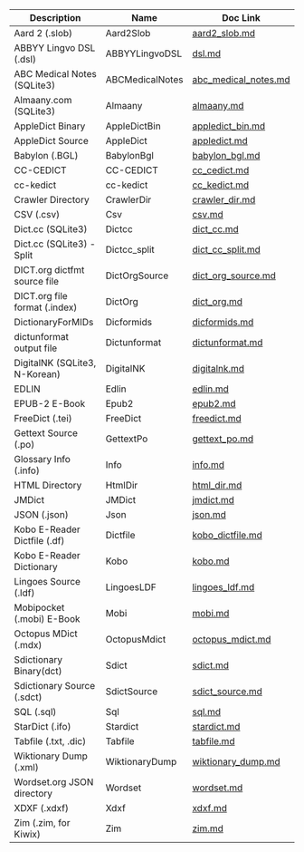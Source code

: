 
Description | Name | Doc Link
----------- | ---- | --------
Aard 2 (.slob) | Aard2Slob | [aard2_slob.md](./aard2_slob.md)
ABBYY Lingvo DSL (.dsl) | ABBYYLingvoDSL | [dsl.md](./dsl.md)
ABC Medical Notes (SQLite3) | ABCMedicalNotes | [abc_medical_notes.md](./abc_medical_notes.md)
Almaany.com (SQLite3) | Almaany | [almaany.md](./almaany.md)
AppleDict Binary | AppleDictBin | [appledict_bin.md](./appledict_bin.md)
AppleDict Source | AppleDict | [appledict.md](./appledict.md)
Babylon (.BGL) | BabylonBgl | [babylon_bgl.md](./babylon_bgl.md)
CC-CEDICT | CC-CEDICT | [cc_cedict.md](./cc_cedict.md)
cc-kedict | cc-kedict | [cc_kedict.md](./cc_kedict.md)
Crawler Directory | CrawlerDir | [crawler_dir.md](./crawler_dir.md)
CSV (.csv) | Csv | [csv.md](./csv.md)
Dict.cc (SQLite3) | Dictcc | [dict_cc.md](./dict_cc.md)
Dict.cc (SQLite3) - Split | Dictcc_split | [dict_cc_split.md](./dict_cc_split.md)
DICT.org dictfmt source file | DictOrgSource | [dict_org_source.md](./dict_org_source.md)
DICT.org file format (.index) | DictOrg | [dict_org.md](./dict_org.md)
DictionaryForMIDs | Dicformids | [dicformids.md](./dicformids.md)
dictunformat output file | Dictunformat | [dictunformat.md](./dictunformat.md)
DigitalNK (SQLite3, N-Korean) | DigitalNK | [digitalnk.md](./digitalnk.md)
EDLIN | Edlin | [edlin.md](./edlin.md)
EPUB-2 E-Book | Epub2 | [epub2.md](./epub2.md)
FreeDict (.tei) | FreeDict | [freedict.md](./freedict.md)
Gettext Source (.po) | GettextPo | [gettext_po.md](./gettext_po.md)
Glossary Info (.info) | Info | [info.md](./info.md)
HTML Directory | HtmlDir | [html_dir.md](./html_dir.md)
JMDict | JMDict | [jmdict.md](./jmdict.md)
JSON (.json) | Json | [json.md](./json.md)
Kobo E-Reader Dictfile (.df) | Dictfile | [kobo_dictfile.md](./kobo_dictfile.md)
Kobo E-Reader Dictionary | Kobo | [kobo.md](./kobo.md)
Lingoes Source (.ldf) | LingoesLDF | [lingoes_ldf.md](./lingoes_ldf.md)
Mobipocket (.mobi) E-Book | Mobi | [mobi.md](./mobi.md)
Octopus MDict (.mdx) | OctopusMdict | [octopus_mdict.md](./octopus_mdict.md)
Sdictionary Binary(dct) | Sdict | [sdict.md](./sdict.md)
Sdictionary Source (.sdct) | SdictSource | [sdict_source.md](./sdict_source.md)
SQL (.sql) | Sql | [sql.md](./sql.md)
StarDict (.ifo) | Stardict | [stardict.md](./stardict.md)
Tabfile (.txt, .dic) | Tabfile | [tabfile.md](./tabfile.md)
Wiktionary Dump (.xml) | WiktionaryDump | [wiktionary_dump.md](./wiktionary_dump.md)
Wordset.org JSON directory | Wordset | [wordset.md](./wordset.md)
XDXF (.xdxf) | Xdxf | [xdxf.md](./xdxf.md)
Zim (.zim, for Kiwix) | Zim | [zim.md](./zim.md)
